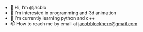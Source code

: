 - 👋 Hi, I’m @jacblo
- 👀 I’m interested in programming and 3d animation
- 🌱 I’m currently learning python and c++
- 📫 How to reach me by email at jacobblockhere@gmail.com

<!---
jacblo/jacblo is a ✨ special ✨ repository because its `README.md` (this file) appears on your GitHub profile.
You can click the Preview link to take a look at your changes.
--->
